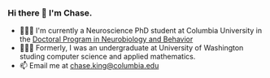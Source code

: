 ### Hi there 👋 I'm Chase.

- 👨🏼‍🎓 I'm currently a Neuroscience PhD student at Columbia University in the [Doctoral Program in Neurobiology and Behavior](https://www.neurosciencephd.columbia.edu/)
- 👨🏼‍💻 Formerly, I was an undergraduate at University of Washington studing computer science and applied mathematics.
- 📫 Email me at [chase.king@columbia.edu](mailto:chase.king@columbia.edu)
